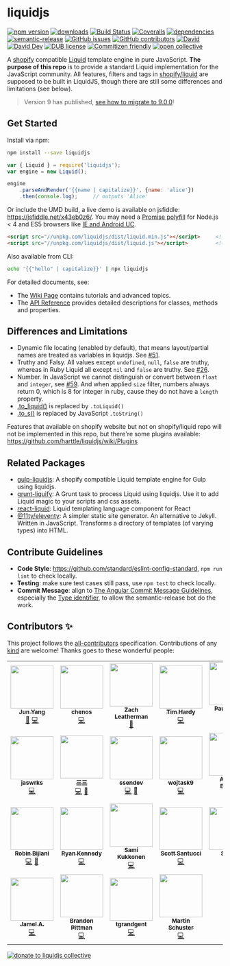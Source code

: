 # liquidjs
[![npm version](https://img.shields.io/npm/v/liquidjs.svg)](https://www.npmjs.org/package/liquidjs)
[![downloads](https://img.shields.io/npm/dm/liquidjs.svg)](https://www.npmjs.org/package/liquidjs)
[![Build Status](https://travis-ci.org/harttle/liquidjs.svg?branch=master)](https://travis-ci.org/harttle/liquidjs)
[![Coveralls](https://img.shields.io/coveralls/harttle/liquidjs.svg)](https://coveralls.io/github/harttle/liquidjs?branch=master)
[![dependencies](https://img.shields.io/david/harttle/liquidjs.svg)](https://david-dm.org/harttle/liquidjs)
[![semantic-release](https://img.shields.io/badge/%20%20%F0%9F%93%A6%F0%9F%9A%80-semantic--release-e10079.svg)](https://github.com/harttle/liquidjs)
[![GitHub issues](https://img.shields.io/github/issues-closed/harttle/liquidjs.svg)](https://github.com/harttle/liquidjs/issues)
[![GitHub contributors](https://img.shields.io/github/contributors/harttle/liquidjs.svg)](https://github.com/harttle/liquidjs/graphs/contributors)
[![David](https://img.shields.io/david/harttle/liquidjs.svg)](https://david-dm.org/harttle/liquidjs)
[![David Dev](https://img.shields.io/david/dev/harttle/liquidjs.svg)](https://david-dm.org/harttle/liquidjs?type=dev)
[![DUB license](https://img.shields.io/dub/l/vibe-d.svg)](https://github.com/harttle/liquidjs/blob/master/LICENSE)
[![Commitizen friendly](https://img.shields.io/badge/commitizen-friendly-brightgreen.svg)](https://github.com/angular/angular.js/blob/master/DEVELOPERS.md#commits)
[![open collective](https://img.shields.io/opencollective/all/liquidjs)](https://opencollective.com/liquidjs)

A [shopify][shopify/liquid] compatible [Liquid][tutorial] template engine in pure JavaScript.
**The purpose of this repo** is to provide a standard Liquid implementation for the JavaScript community.
All features, filters and tags in [shopify/liquid](https://github.com/Shopify/liquid) are supposed to be built in LiquidJS,
though there are still some differences and limitations (see below).

> Version 9 has published, [see how to migrate to 9.0.0](https://github.com/harttle/liquidjs/wiki/Migrate-to-9)!

## Get Started

Install via npm:

```bash
npm install --save liquidjs
```

```javascript
var { Liquid } = require('liquidjs');
var engine = new Liquid();

engine
    .parseAndRender('{{name | capitalize}}', {name: 'alice'})
    .then(console.log);     // outputs 'Alice'
```

Or include the UMD build, a live demo is available on jsfiddle: <https://jsfiddle.net/x43eb0z6/>. You may need a [Promise polyfill][pp] for Node.js &lt; 4 and ES5 browsers like [IE and Android UC][caniuse-promises].

```html
<script src="//unpkg.com/liquidjs/dist/liquid.min.js"></script>     <!--for production-->
<script src="//unpkg.com/liquidjs/dist/liquid.js"></script>         <!--for development-->
```

Also available from CLI:

```bash
echo '{{"hello" | capitalize}}' | npx liquidjs
```

For detailed documents, see:

* The [Wiki Page](https://github.com/harttle/liquidjs/wiki) contains tutorials and advanced topics.
* The [API Reference](https://harttle.github.io/liquidjs/classes/_liquid_.liquid.html) provides detailed descriptions for classes, methods and properties.

## Differences and Limitations

* Dynamic file locating (enabled by default), that means layout/partial names are treated as variables in liquidjs. See [#51](https://github.com/harttle/liquidjs/issues/51).
* Truthy and Falsy. All values except `undefined`, `null`, `false` are truthy, whereas in Ruby Liquid all except `nil` and `false` are truthy. See [#26](https://github.com/harttle/liquidjs/pull/26).
* Number. In JavaScript we cannot distinguish or convert between `float` and `integer`, see [#59](https://github.com/harttle/liquidjs/issues/59). And when applied `size` filter, numbers always return 0, which is 8 for integer in ruby, cause they do not have a `length` property.
* [.to_liquid()](https://github.com/Shopify/liquid/wiki/Introduction-to-Drops) is replaced by `.toLiquid()`
* [.to_s()](https://www.rubydoc.info/gems/liquid/Liquid/Drop) is replaced by JavaScript `.toString()`

Features that available on shopify website but not on shopify/liquid repo will not be implemented in this repo,
but there're some plugins available: <https://github.com/harttle/liquidjs/wiki/Plugins>

## Related Packages

* [gulp-liquidjs](https://www.npmjs.com/package/@tuanpham-dev/gulp-liquidjs): A shopify compatible Liquid template engine for Gulp using liquidjs.
* [grunt-liquify](https://www.npmjs.com/package/grunt-liquify): A Grunt task to process Liquid using liquidjs. Use it to add Liquid magic to your scripts and css assets.
* [react-liquid](https://github.com/aquibm/react-liquid#readme): Liquid templating language component for React
* [@11ty/eleventy](https://www.npmjs.com/package/@11ty/eleventy): A simpler static site generator. An alternative to Jekyll. Written in JavaScript. Transforms a directory of templates (of varying types) into HTML.

## Contribute Guidelines

* **Code Style**: <https://github.com/standard/eslint-config-standard>, `npm run lint` to check locally.
* **Testing**: make sure test cases still pass, use `npm test` to check locally.
* **Commit Message**: align to [The Angular Commit Message Guidelines](https://github.com/angular/angular.js/blob/master/DEVELOPERS.md#commits), especially the [Type identifier](https://github.com/angular/angular.js/blob/master/DEVELOPERS.md#type), to allow the semantic-release bot do the work.

## Contributors ✨

This project follows the [all-contributors](https://github.com/all-contributors/all-contributors) specification.
Contributions of any [kind](https://allcontributors.org/docs/en/emoji-key) are welcome!
Thanks goes to these wonderful people:

<!-- ALL-CONTRIBUTORS-LIST:START - Do not remove or modify this section -->
<!-- prettier-ignore-start -->
<!-- markdownlint-disable -->
<table>
  <tr>
    <td align="center"><a href="https://harttle.land"><img src="https://avatars3.githubusercontent.com/u/4427974?v=4" width="100px;" alt=""/><br /><sub><b>Jun Yang</b></sub></a><br /><a href="#maintenance-harttle" title="Maintenance">🚧</a> <a href="https://github.com/harttle/liquidjs/commits?author=harttle" title="Code">💻</a></td>
    <td align="center"><a href="https://github.com/chenos"><img src="https://avatars0.githubusercontent.com/u/2993310?v=4" width="100px;" alt=""/><br /><sub><b>chenos</b></sub></a><br /><a href="https://github.com/harttle/liquidjs/commits?author=chenos" title="Code">💻</a></td>
    <td align="center"><a href="https://zachleat.com/"><img src="https://avatars2.githubusercontent.com/u/39355?v=4" width="100px;" alt=""/><br /><sub><b>Zach Leatherman</b></sub></a><br /><a href="https://github.com/harttle/liquidjs/issues?q=author%3Azachleat" title="Bug reports">🐛</a></td>
    <td align="center"><a href="https://github.com/thardy"><img src="https://avatars3.githubusercontent.com/u/120636?v=4" width="100px;" alt=""/><br /><sub><b>Tim Hardy</b></sub></a><br /><a href="https://github.com/harttle/liquidjs/commits?author=thardy" title="Code">💻</a></td>
    <td align="center"><a href="https://paulrobertlloyd.com/"><img src="https://avatars3.githubusercontent.com/u/813383?v=4" width="100px;" alt=""/><br /><sub><b>Paul Robert Lloyd</b></sub></a><br /><a href="https://github.com/harttle/liquidjs/commits?author=paulrobertlloyd" title="Code">💻</a> <a href="https://github.com/harttle/liquidjs/issues?q=author%3Apaulrobertlloyd" title="Bug reports">🐛</a></td>
    <td align="center"><a href="https://twitter.com/alecdotbiz"><img src="https://avatars2.githubusercontent.com/u/1925840?v=4" width="100px;" alt=""/><br /><sub><b>Alec Larson</b></sub></a><br /><a href="https://github.com/harttle/liquidjs/commits?author=aleclarson" title="Code">💻</a></td>
    <td align="center"><a href="https://github.com/pmalouin"><img src="https://avatars1.githubusercontent.com/u/1411117?v=4" width="100px;" alt=""/><br /><sub><b>Patrick Malouin</b></sub></a><br /><a href="https://github.com/harttle/liquidjs/commits?author=pmalouin" title="Code">💻</a> <a href="https://github.com/harttle/liquidjs/commits?author=pmalouin" title="Documentation">📖</a></td>
  </tr>
  <tr>
    <td align="center"><a href="https://jaswrks.com"><img src="https://avatars3.githubusercontent.com/u/1563559?v=4" width="100px;" alt=""/><br /><sub><b>jaswrks</b></sub></a><br /><a href="https://github.com/harttle/liquidjs/commits?author=jaswrks" title="Code">💻</a></td>
    <td align="center"><a href="https://oott123.com"><img src="https://avatars2.githubusercontent.com/u/905663?v=4" width="100px;" alt=""/><br /><sub><b>三三</b></sub></a><br /><a href="https://github.com/harttle/liquidjs/commits?author=oott123" title="Code">💻</a> <a href="#ideas-oott123" title="Ideas, Planning, & Feedback">🤔</a></td>
    <td align="center"><a href="https://github.com/ssendev"><img src="https://avatars0.githubusercontent.com/u/450793?v=4" width="100px;" alt=""/><br /><sub><b>ssendev</b></sub></a><br /><a href="https://github.com/harttle/liquidjs/commits?author=ssendev" title="Code">💻</a> <a href="https://github.com/harttle/liquidjs/commits?author=ssendev" title="Documentation">📖</a></td>
    <td align="center"><a href="https://github.com/wojtask9"><img src="https://avatars3.githubusercontent.com/u/6099236?v=4" width="100px;" alt=""/><br /><sub><b>wojtask9</b></sub></a><br /><a href="https://github.com/harttle/liquidjs/commits?author=wojtask9" title="Code">💻</a></td>
    <td align="center"><a href="https://github.com/thelornenelson"><img src="https://avatars3.githubusercontent.com/u/24596583?v=4" width="100px;" alt=""/><br /><sub><b>Andrew Barclay</b></sub></a><br /><a href="https://github.com/harttle/liquidjs/commits?author=thelornenelson" title="Code">💻</a></td>
    <td align="center"><a href="https://www.stam.pr/"><img src="https://avatars2.githubusercontent.com/u/142338?v=4" width="100px;" alt=""/><br /><sub><b>Cory Mawhorter</b></sub></a><br /><a href="https://github.com/harttle/liquidjs/commits?author=cmawhorter" title="Code">💻</a></td>
    <td align="center"><a href="https://github.com/thehappybug"><img src="https://avatars0.githubusercontent.com/u/3393530?v=4" width="100px;" alt=""/><br /><sub><b>Mehdi Jaffery</b></sub></a><br /><a href="https://github.com/harttle/liquidjs/commits?author=thehappybug" title="Code">💻</a></td>
  </tr>
  <tr>
    <td align="center"><a href="https://github.com/robinbijlani"><img src="https://avatars0.githubusercontent.com/u/2503108?v=4" width="100px;" alt=""/><br /><sub><b>Robin Bijlani</b></sub></a><br /><a href="https://github.com/harttle/liquidjs/commits?author=robinbijlani" title="Code">💻</a> <a href="https://github.com/harttle/liquidjs/issues?q=author%3Arobinbijlani" title="Bug reports">🐛</a></td>
    <td align="center"><a href="https://www.rmkennedy.com"><img src="https://avatars3.githubusercontent.com/u/8356669?v=4" width="100px;" alt=""/><br /><sub><b>Ryan Kennedy</b></sub></a><br /><a href="https://github.com/harttle/liquidjs/commits?author=ryaninvents" title="Code">💻</a></td>
    <td align="center"><a href="https://github.com/strax"><img src="https://avatars2.githubusercontent.com/u/587213?v=4" width="100px;" alt=""/><br /><sub><b>Sami Kukkonen</b></sub></a><br /><a href="https://github.com/harttle/liquidjs/commits?author=strax" title="Code">💻</a></td>
    <td align="center"><a href="https://ScottFreeCode.github.io/"><img src="https://avatars3.githubusercontent.com/u/16506071?v=4" width="100px;" alt=""/><br /><sub><b>Scott Santucci</b></sub></a><br /><a href="https://github.com/harttle/liquidjs/commits?author=ScottFreeCode" title="Code">💻</a></td>
    <td align="center"><a href="http://stevenrescigno.com"><img src="https://avatars3.githubusercontent.com/u/8505293?v=4" width="100px;" alt=""/><br /><sub><b>Steven </b></sub></a><br /><a href="#example-stevenanthonyrevo" title="Examples">💡</a> <a href="https://github.com/harttle/liquidjs/commits?author=stevenanthonyrevo" title="Code">💻</a></td>
    <td align="center"><a href="https://efcl.info/"><img src="https://avatars1.githubusercontent.com/u/19714?v=4" width="100px;" alt=""/><br /><sub><b>azu</b></sub></a><br /><a href="https://github.com/harttle/liquidjs/commits?author=azu" title="Documentation">📖</a></td>
    <td align="center"><a href="https://github.com/wyozi"><img src="https://avatars3.githubusercontent.com/u/4894573?v=4" width="100px;" alt=""/><br /><sub><b>Joonas</b></sub></a><br /><a href="https://github.com/harttle/liquidjs/commits?author=wyozi" title="Code">💻</a></td>
  </tr>
  <tr>
    <td align="center"><a href="https://github.com/jamelait"><img src="https://avatars1.githubusercontent.com/u/14369255?v=4" width="100px;" alt=""/><br /><sub><b>Jamel A.</b></sub></a><br /><a href="https://github.com/harttle/liquidjs/commits?author=jamelait" title="Code">💻</a></td>
    <td align="center"><a href="https://brandonpittman.net"><img src="https://avatars0.githubusercontent.com/u/967145?v=4" width="100px;" alt=""/><br /><sub><b>Brandon Pittman</b></sub></a><br /><a href="https://github.com/harttle/liquidjs/commits?author=brandonpittman" title="Code">💻</a></td>
    <td align="center"><a href="https://github.com/tgrandgent"><img src="https://avatars3.githubusercontent.com/u/17069042?v=4" width="100px;" alt=""/><br /><sub><b>tgrandgent</b></sub></a><br /><a href="https://github.com/harttle/liquidjs/commits?author=tgrandgent" title="Code">💻</a></td>
    <td align="center"><a href="https://github.com/mastodon0"><img src="https://avatars1.githubusercontent.com/u/7924332?v=4" width="100px;" alt=""/><br /><sub><b>Martin Schuster</b></sub></a><br /><a href="https://github.com/harttle/liquidjs/commits?author=mastodon0" title="Code">💻</a></td>
  </tr>
</table>

<!-- markdownlint-enable -->
<!-- prettier-ignore-end -->
<!-- ALL-CONTRIBUTORS-LIST:END -->

[![donate to liquidjs collective](https://opencollective.com/webpack/donate/button@2x.png?color=blue)](https://opencollective.com/liquidjs/donate)

[shopify/liquid]: https://shopify.github.io/liquid/
[caniuse-promises]: http://caniuse.com/#feat=promises
[pp]: https://github.com/taylorhakes/promise-polyfill
[tutorial]: https://shopify.github.io/liquid/basics/introduction/
